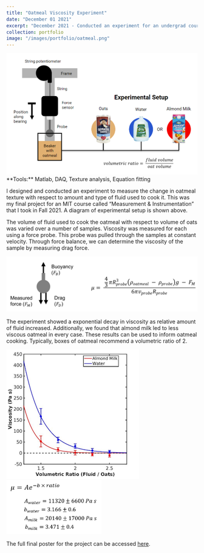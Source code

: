 ```yaml
---
title: "Oatmeal Viscosity Experiment"
date: "December 01 2021"
excerpt: "December 2021 - Conducted an experiment for an undergrad course at MIT where I measured the viscosity of oatmeal with changing recipe."
collection: portfolio
image: "/images/portfolio/oatmeal.png"
---
```


<img src="/images/portfolio/oatmeal_schematic.PNG" width="600"/>

<br>
**Tools:** Matlab, DAQ, Texture analysis, Equation fitting

I designed and conducted an experiment to measure the change in oatmeal texture with respect to amount and type of fluid used to cook it. This was my final project for an MIT course called “Measurement & Instrumentation” that I took in Fall 2021. A diagram of experimental setup is shown above.

The volume of fluid used to cook the oatmeal with respect to volume of oats was varied over a number of samples. Viscosity was measured for each using a force probe. This probe was pulled through the samples at constant velocity. Through force balance, we can determine the viscosity of the sample by measuring drag force.

<img src="/images/portfolio/oatmeal_fbd.PNG" width="600"/>

The experiment showed a exponential decay in viscosity as relative amount of fluid increased. Additionally, we found that almond milk led to less viscous oatmeal in every case. These results can be used to inform oatmeal cooking. Typically, boxes of oatmeal recommend a volumetric ratio of 2.

<img src="/images/portfolio/oatmeal_graph.jpg" width="350"/> <img src="/images/portfolio/oatmeal_equations.PNG" width="250"/>

The full final poster for the project can be accessed [here](/files/oatmeal_poster.pdf).